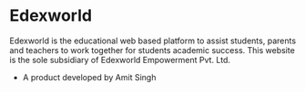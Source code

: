 # Edexworld

Edexworld is the educational web based platform to assist students, parents and teachers to work together for students academic success. This website is the sole subsidiary of Edexworld Empowerment Pvt. Ltd.

- A product developed by Amit Singh
